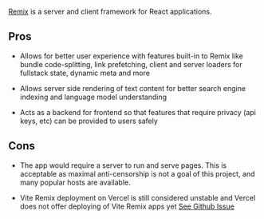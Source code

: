[Remix](https://remix.run) is a server and client framework for React applications.

## Pros

- Allows for better user experience with features built-in to Remix like bundle code-splitting, link prefetching, client and server loaders for fullstack state, dynamic meta and more

- Allows server side rendering of text content for better search engine indexing and language model understanding

- Acts as a backend for frontend so that features that require privacy (api keys, etc) can be provided to users safely

## Cons

- The app would require a server to run and serve pages. This is acceptable as maximal anti-censorship is not a goal of this project, and many popular hosts are available.

- Vite Remix deployment on Vercel is still considered unstable and Vercel does not offer deploying of Vite Remix apps yet [See Github Issue](https://github.com/vercel/remix/issues/63)
